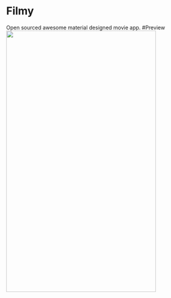 # Filmy
Open sourced awesome material designed movie app.
#Preview
<img src="http://www.webianks.com/filmy/filmy.png" align="left" height="700" width="400" >
